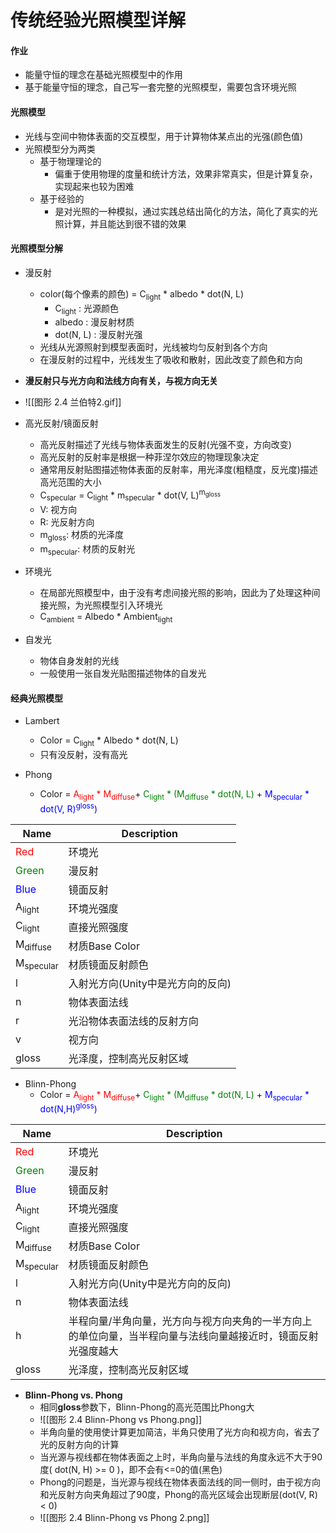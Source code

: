 # 传统经验光照模型详解
#### 作业
- 能量守恒的理念在基础光照模型中的作用
- 基于能量守恒的理念，自己写一套完整的光照模型，需要包含环境光照

#### 光照模型
- 光线与空间中物体表面的交互模型，用于计算物体某点出的光强(颜色值)
- 光照模型分为两类
	- 基于物理理论的
		- 偏重于使用物理的度量和统计方法，效果非常真实，但是计算复杂，实现起来也较为困难
	- 基于经验的
		- 是对光照的一种模拟，通过实践总结出简化的方法，简化了真实的光照计算，并且能达到很不错的效果

#### 光照模型分解
- 漫反射
	- color(每个像素的颜色) = C<sub>light</sub>  \* albedo \* dot(N, L)
		- C<sub>light</sub> : 光源颜色
		- albedo : 漫反射材质
		- dot(N, L) : 漫反射光强 
	- 光线从光源照射到模型表面时，光线被均匀反射到各个方向
	- 在漫反射的过程中，光线发生了吸收和散射，因此改变了颜色和方向
- **漫反射只与光方向和法线方向有关，与视方向无关**
- ![[图形 2.4 兰伯特2.gif]]

- 高光反射/镜面反射
	- 高光反射描述了光线与物体表面发生的反射(光强不变，方向改变)
	- 高光反射的反射率是根据一种菲涅尔效应的物理现象决定
	- 通常用反射贴图描述物体表面的反射率，用光泽度(粗糙度，反光度)描述高光范围的大小
	- C<sub>specular</sub> = C<sub>light</sub> \* m<sub>specular</sub> \* dot(V, L)<sup>m<sub>gloss</sub></sup>
	- V: 视方向
	- R: 光反射方向
	- m<sub>gloss</sub>: 材质的光泽度
	- m<sub>specular</sub>: 材质的反射光
- 环境光
	- 在局部光照模型中，由于没有考虑间接光照的影响，因此为了处理这种间接光照，为光照模型引入环境光
	- C<sub>ambient</sub> = Albedo \* Ambient<sub>light</sub>
- 自发光
	- 物体自身发射的光线
	- 一般使用一张自发光贴图描述物体的自发光


#### 经典光照模型
- Lambert
	- Color = C<sub>light</sub> \* Albedo \* dot(N, L)
	- 只有没反射，没有高光

- Phong
	- Color = <span style="color:red">A<sub>light</sub> \* M<sub>diffuse</sub></span>+ <span style="color:green">C<sub>light</sub> \* (M<sub>diffuse</sub> \* dot(N, L)</span> + <span style="color:blue">M<sub>specular</sub> \* dot(V, R)<sup>gloss</sup>)</span>

| Name                                   | Description                       |
| -------------------------------------- | --------------------------------- |
| <span style="color:red">Red</span>     | 环境光                            |
| <span style="color:green">Green</span> | 漫反射                            |
| <span style="color:blue">Blue</span>   | 镜面反射                          |
| A<sub>light</sub>                      | 环境光强度                        |
| C<sub>light</sub>                      | 直接光照强度                      |
| M<sub>diffuse</sub>                    | 材质Base Color                    |
| M<sub>specular</sub>                   | 材质镜面反射颜色                  |
| l                                      | 入射光方向(Unity中是光方向的反向) |
| n                                      | 物体表面法线                      |
| r                                      | 光沿物体表面法线的反射方向        |
| v                                      | 视方向                            |
| gloss                                  | 光泽度，控制高光反射区域          |

- Blinn-Phong
	- Color = <span style="color:red">A<sub>light</sub> \* M<sub>diffuse</sub></span>+ <span style="color:green">C<sub>light</sub> \* (M<sub>diffuse</sub> \* dot(N, L)</span> + <span style="color:blue">M<sub>specular</sub> \* dot(N,H)<sup>gloss</sup>)</span>

| Name                                   | Description                                                                                                   |
| -------------------------------------- | ------------------------------------------------------------------------------------------------------------- |
| <span style="color:red">Red</span>     | 环境光                                                                                                        |
| <span style="color:green">Green</span> | 漫反射                                                                                                        |
| <span style="color:blue">Blue</span>   | 镜面反射                                                                                                      |
| A<sub>light</sub>                      | 环境光强度                                                                                                    |
| C<sub>light</sub>                      | 直接光照强度                                                                                                  |
| M<sub>diffuse</sub>                    | 材质Base Color                                                                                                |
| M<sub>specular</sub>                   | 材质镜面反射颜色                                                                                              |
| l                                      | 入射光方向(Unity中是光方向的反向)                                                                             |
| n                                      | 物体表面法线                                                                                                  |
| h                                      | 半程向量/半角向量，光方向与视方向夹角的一半方向上的单位向量，当半程向量与法线向量越接近时，镜面反射光强度越大 |
| gloss                                  | 光泽度，控制高光反射区域                                                                                      |
- **Blinn-Phong vs. Phong**
	- 相同**gloss**参数下，Blinn-Phong的高光范围比Phong大
	- ![[图形 2.4 Blinn-Phong vs Phong.png]]
	- 半角向量的使用使计算更加简洁，半角只使用了光方向和视方向，省去了光的反射方向的计算
	- 当光源与视线都在物体表面之上时，半角向量与法线的角度永远不大于90度( dot(N, H) >= 0 )，即不会有<=0的值(黑色)
	- Phong的问题是，当光源与视线在物体表面法线的同一侧时，由于视方向和光反射方向夹角超过了90度，Phong的高光区域会出现断层(dot(V, R) < 0) 
	- ![[图形 2.4 Blinn-Phong vs Phong 2.png]]




